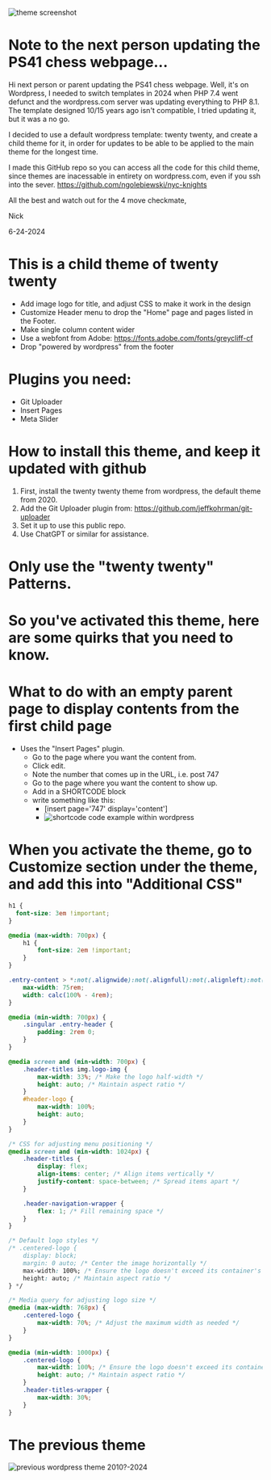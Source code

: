 ![theme screenshot](screenshot.png)
# Note to the next person updating the PS41 chess webpage...

Hi next person or parent updating the PS41 chess webpage. Well, it's on Wordpress, 
I needed to switch templates in 2024 when PHP 7.4 went defunct and the wordpress.com server was updating everything to PHP 8.1.
The template designed 10/15 years ago isn't compatible, I tried updating it, but it was a no go. 

I decided to use a default wordpress template: twenty twenty, and create a child theme for it, in order for updates to be able to be applied to the main theme for the longest time.

I made this GitHub repo so you can access all the code for this child theme, since themes are inacessable in entirety on wordpress.com, even if you ssh into the sever.
https://github.com/ngolebiewski/nyc-knights

All the best and watch out for the 4 move checkmate,

Nick

6-24-2024

# This is a child theme of twenty twenty
- Add image logo for title, and adjust CSS to make it work in the design
- Customize Header menu to drop the "Home" page and pages listed in the Footer.
- Make single column content wider
- Use a webfont from Adobe: https://fonts.adobe.com/fonts/greycliff-cf
- Drop "powered by wordpress" from the footer

# Plugins you need:
- Git Uploader
- Insert Pages
- Meta Slider

# How to install this theme, and keep it updated with github
1. First, install the twenty twenty theme from wordpress, the default theme from 2020.
2. Add the Git Uploader plugin from: https://github.com/jeffkohrman/git-uploader
3. Set it up to use this public repo. 
4. Use ChatGPT or similar for assistance.

# Only use the "twenty twenty" Patterns.

# So you've activated this theme, here are some quirks that you need to know.

# What to do with an empty parent page to display contents from the first child page

- Uses the "Insert Pages" plugin.
  - Go to the page where you want the content from. 
  - Click edit.
  - Note the number that comes up in the URL, i.e. post 747
  - Go to the page where you want the content to show up.
  - Add in a SHORTCODE block
  - write something like this: 
    - [insert page='747' display='content']
    - ![shortcode code example within wordpress](shortcode_example.png)
  
# When you activate the theme, go to Customize section under the theme, and add this into "Additional CSS"

```css
h1 {
  font-size: 3em !important;
}

@media (max-width: 700px) {
    h1 {
        font-size: 2em !important;
    }
}

.entry-content > *:not(.alignwide):not(.alignfull):not(.alignleft):not(.alignright):not(.is-style-wide) {
    max-width: 75rem;
    width: calc(100% - 4rem);
}

@media (min-width: 700px) {
    .singular .entry-header {
        padding: 2rem 0;
    }
}

@media screen and (min-width: 700px) {
    .header-titles img.logo-img {
        max-width: 33%; /* Make the logo half-width */
        height: auto; /* Maintain aspect ratio */
    }
    #header-logo {
        max-width: 100%;
        height: auto;
    }
}

/* CSS for adjusting menu positioning */
@media screen and (min-width: 1024px) {
    .header-titles {
        display: flex;
        align-items: center; /* Align items vertically */
        justify-content: space-between; /* Spread items apart */
    }

    .header-navigation-wrapper {
        flex: 1; /* Fill remaining space */
    }
}

/* Default logo styles */
/* .centered-logo {
    display: block;
    margin: 0 auto; /* Center the image horizontally */
    max-width: 100%; /* Ensure the logo doesn't exceed its container's width */
    height: auto; /* Maintain aspect ratio */
} */

/* Media query for adjusting logo size */
@media (max-width: 768px) {
    .centered-logo {
        max-width: 70%; /* Adjust the maximum width as needed */
    }
}

@media (min-width: 1000px) {
    .centered-logo {
        max-width: 100%; /* Ensure the logo doesn't exceed its container's width */
        height: auto; /* Maintain aspect ratio */
    }
    .header-titles-wrapper {
        max-width: 30%;
    }
}
```

# The previous theme
![previous wordpress theme 2010?-2024](previous-theme.png)